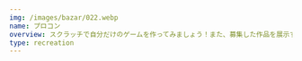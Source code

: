 ```yaml
---
img: /images/bazar/022.webp
name: プロコン
overview: スクラッチで自分だけのゲームを作ってみましょう！また、募集した作品を展示するのでぜひ！
type: recreation
---
```

